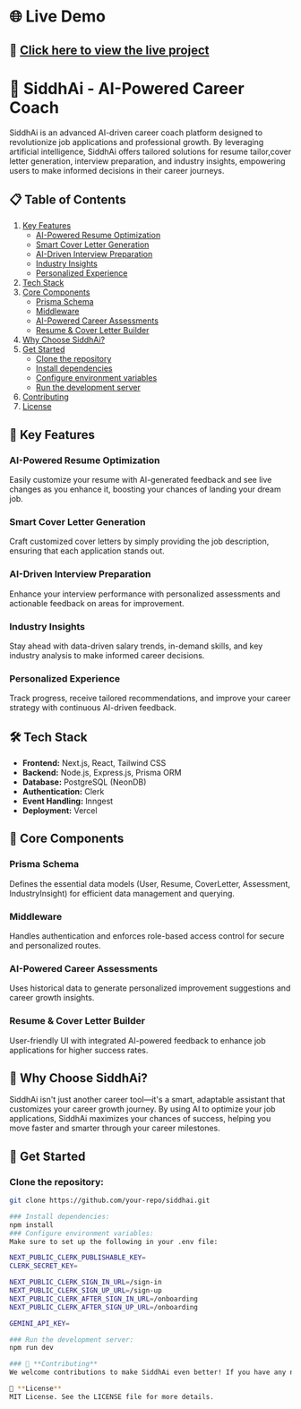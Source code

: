 # 🌐 **Live Demo**  
## 🔗 [Click here to view the live project](https://siddhai-riyahablanis-projects.vercel.app/)

# 🚀 **SiddhAi - AI-Powered Career Coach**

SiddhAi is an advanced AI-driven career coach platform designed to revolutionize job applications and professional growth. By leveraging artificial intelligence, SiddhAi offers tailored solutions for resume tailor,cover letter generation, interview preparation, and industry insights, empowering users to make informed decisions in their career journeys.

## 📋 **Table of Contents**

1. [Key Features](#key-features)
   - [AI-Powered Resume Optimization](#ai-powered-resume-optimization)
   - [Smart Cover Letter Generation](#smart-cover-letter-generation)
   - [AI-Driven Interview Preparation](#ai-driven-interview-preparation)
   - [Industry Insights](#industry-insights)
   - [Personalized Experience](#personalized-experience)
2. [Tech Stack](#tech-stack)
3. [Core Components](#core-components)
   - [Prisma Schema](#prisma-schema)
   - [Middleware](#middleware)
   - [AI-Powered Career Assessments](#ai-powered-career-assessments)
   - [Resume & Cover Letter Builder](#resume--cover-letter-builder)
4. [Why Choose SiddhAi?](#why-choose-siddhai)
5. [Get Started](#get-started)
   - [Clone the repository](#clone-the-repository)
   - [Install dependencies](#install-dependencies)
   - [Configure environment variables](#configure-environment-variables)
   - [Run the development server](#run-the-development-server)
6. [Contributing](#contributing)
7. [License](#license)

## 🚀 **Key Features**

### AI-Powered Resume Optimization
Easily customize your resume with AI-generated feedback and see live changes as you enhance it, boosting your chances of landing your dream job.

### Smart Cover Letter Generation
Craft customized cover letters by simply providing the job description, ensuring that each application stands out.

### AI-Driven Interview Preparation
Enhance your interview performance with personalized assessments and actionable feedback on areas for improvement.

### Industry Insights
Stay ahead with data-driven salary trends, in-demand skills, and key industry analysis to make informed career decisions.

### Personalized Experience
Track progress, receive tailored recommendations, and improve your career strategy with continuous AI-driven feedback.

## 🛠️ **Tech Stack**

- **Frontend:** Next.js, React, Tailwind CSS
- **Backend:** Node.js, Express.js, Prisma ORM
- **Database:** PostgreSQL (NeonDB)
- **Authentication:** Clerk
- **Event Handling:** Inngest
- **Deployment:** Vercel

## 📌 **Core Components**

### Prisma Schema
Defines the essential data models (User, Resume, CoverLetter, Assessment, IndustryInsight) for efficient data management and querying.

### Middleware
Handles authentication and enforces role-based access control for secure and personalized routes.

### AI-Powered Career Assessments
Uses historical data to generate personalized improvement suggestions and career growth insights.

### Resume & Cover Letter Builder
User-friendly UI with integrated AI-powered feedback to enhance job applications for higher success rates.

## 📢 **Why Choose SiddhAi?**

SiddhAi isn't just another career tool—it's a smart, adaptable assistant that customizes your career growth journey. By using AI to optimize your job applications, SiddhAi maximizes your chances of success, helping you move faster and smarter through your career milestones.

## 🚀 **Get Started**

### Clone the repository:
```bash
git clone https://github.com/your-repo/siddhai.git

### Install dependencies:
npm install
### Configure environment variables:
Make sure to set up the following in your .env file:

NEXT_PUBLIC_CLERK_PUBLISHABLE_KEY=
CLERK_SECRET_KEY=

NEXT_PUBLIC_CLERK_SIGN_IN_URL=/sign-in
NEXT_PUBLIC_CLERK_SIGN_UP_URL=/sign-up
NEXT_PUBLIC_CLERK_AFTER_SIGN_IN_URL=/onboarding
NEXT_PUBLIC_CLERK_AFTER_SIGN_UP_URL=/onboarding

GEMINI_API_KEY=

### Run the development server:
npm run dev

### 🤝 **Contributing**
We welcome contributions to make SiddhAi even better! If you have any new feature suggestions, or improvements, feel free to submit a PR.

📜 **License**
MIT License. See the LICENSE file for more details.

